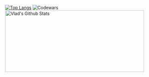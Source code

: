 [![Top Langs](https://github-readme-stats.vercel.app/api/top-langs/?username=vladstepway)](https://github.com/anuraghazra/github-readme-stats)
<img width="450em" height="200em" align="left" alt="Vlad's Github Stats" src="https://github-readme-stats.vercel.app/api?username=vladstepway&show_icons=true?count_private=true&theme=tokyonight">
![Codewars](https://www.codewars.com/users/vladstepway/badges/large)
